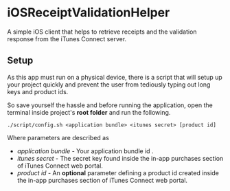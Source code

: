 iOSReceiptValidationHelper
==========================

A simple iOS client that helps to retrieve receipts and the validation response from the iTunes Connect server.

Setup
-----

As this app must run on a physical device, there is a script that will setup up your project quickly and prevent the user from tediously typing out long keys and product ids. 

So save yourself the hassle and before running the application, open the terminal inside project's **root folder** and run the following.

```
./script/config.sh <application bundle> <itunes secret> [product id]

```

Where parameters are described as

- *application bundle* - Your application bundle id .
- *itunes secret* - The secret key found inside the in-app purchases section of iTunes Connect web portal.  
- *product id* - An **optional** parameter defining a product id created inside the in-app purchases section of iTunes Connect web portal.  

